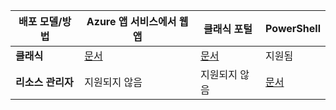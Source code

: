 |**배포 모델/방법**|**Azure 앱 서비스에서 웹앱**| **클래식 포털** | **PowerShell**|
|-------------------------------------|-----------------|---------------------|---------------|
|**클래식** |  [문서](../articles/vpn-gateway/vpn-gateway-howto-point-to-site-classic-azure-portal.md)| [문서](../articles/vpn-gateway/point-to-site-create.md)  | 지원됨 |
|**리소스 관리자** |지원되지 않음| 지원되지 않음   | [문서](../articles/vpn-gateway/vpn-gateway-howto-point-to-site-rm-ps.md)  |




<!--HONumber=Oct16_HO2-->


